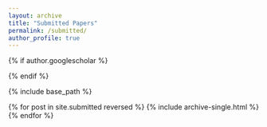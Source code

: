 ```yaml
---
layout: archive
title: "Submitted Papers"
permalink: /submitted/
author_profile: true
---
```


{% if author.googlescholar %}
  
{% endif %}

{% include base_path %}

{% for post in site.submitted reversed %}
  {% include archive-single.html %}
{% endfor %}
